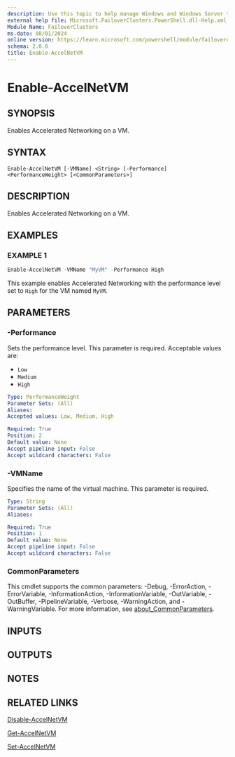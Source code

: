 ```yaml
---
description: Use this topic to help manage Windows and Windows Server technologies with Windows PowerShell.
external help file: Microsoft.FailoverClusters.PowerShell.dll-Help.xml
Module Name: FailoverClusters
ms.date: 08/01/2024
online version: https://learn.microsoft.com/powershell/module/failoverclusters/enable-accelnetvm?view=windowsserver2025-ps&wt.mc_id=ps-gethelp
schema: 2.0.0
title: Enable-AccelNetVM
---
```


# Enable-AccelNetVM

## SYNOPSIS
Enables Accelerated Networking on a VM.

## SYNTAX

```
Enable-AccelNetVM [-VMName] <String> [-Performance] <PerformanceWeight> [<CommonParameters>]
```

## DESCRIPTION

Enables Accelerated Networking on a VM.

## EXAMPLES

### EXAMPLE 1

```powershell
Enable-AccelNetVM -VMName "MyVM" -Performance High
```

This example enables Accelerated Networking with the performance level set to `High` for the VM
named `MyVM`.

## PARAMETERS

### -Performance

Sets the performance level. This parameter is required. Acceptable values are:

- `Low`
- `Medium`
- `High`

```yaml
Type: PerformanceWeight
Parameter Sets: (All)
Aliases:
Accepted values: Low, Medium, High

Required: True
Position: 2
Default value: None
Accept pipeline input: False
Accept wildcard characters: False
```

### -VMName

Specifies the name of the virtual machine. This parameter is required.

```yaml
Type: String
Parameter Sets: (All)
Aliases:

Required: True
Position: 1
Default value: None
Accept pipeline input: False
Accept wildcard characters: False
```

### CommonParameters

This cmdlet supports the common parameters: -Debug, -ErrorAction, -ErrorVariable,
-InformationAction, -InformationVariable, -OutVariable, -OutBuffer, -PipelineVariable, -Verbose,
-WarningAction, and -WarningVariable. For more information, see
[about_CommonParameters](/powershell/module/microsoft.powershell.core/about/about_commonparameters).

## INPUTS

## OUTPUTS

## NOTES

## RELATED LINKS

[Disable-AccelNetVM](disable-accelnetvm.md)

[Get-AccelNetVM](get-accelnetvm.md)

[Set-AccelNetVM](set-accelnetvm.md)
